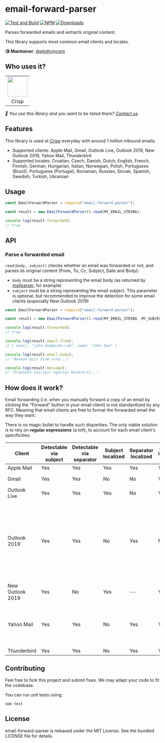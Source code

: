 # email-forward-parser

[![Test and Build](https://github.com/crisp-oss/email-forward-parser/workflows/Test%20and%20Build/badge.svg?branch=master)](https://github.com/crisp-oss/email-forward-parser/actions?query=workflow%3A%22Test+and+Build%22) [![NPM](https://img.shields.io/npm/v/email-forward-parser.svg)](https://www.npmjs.com/package/email-forward-parser) [![Downloads](https://img.shields.io/npm/dt/email-forward-parser.svg)](https://www.npmjs.com/package/email-forward-parser)

Parses forwarded emails and extracts original content.

This library supports most common email clients and locales.

**😘 Maintainer**: [@eliottvincent](https://github.com/eliottvincent)

## Who uses it?

<table>
<tr>
<td align="center"><a href="https://crisp.chat/"><img src="https://crisp.chat/favicon-256x256.png" height="64" /></a></td>
</tr>
<tr>
<td align="center">Crisp</td>
</tr>
</table>

_👋 You use this library and you want to be listed there? [Contact us](https://crisp.chat/)._

## Features

This library is used at [Crisp](https://crisp.chat/) everyday with around 1 million inbound emails.
* Supported clients: Apple Mail, Gmail, Outlook Live, Outlook 2019, New Outlook 2019, Yahoo Mail, Thunderbird
* Supported locales: Croatian, Czech, Danish, Dutch, English, French, Finnish, German, Hungarian, Italian, Norwegian, Polish, Portuguese (Brazil), Portuguese (Portugal), Romanian, Russian, Slovak, Spanish, Swedish, Turkish, Ukrainian

## Usage

```js
const EmailForwardParser = require("email-forward-parser");

const result = new EmailForwardParser().read(MY_EMAIL_STRING);

console.log(result.forwarded);
// true
```

## API

### Parse a forwarded email

`read(body, subject)` checks whether an email was forwarded or not, and parses its original content (From, To, Cc, Subject, Date and Body):
* `body` must be a string representing the email body (as returned by [mailparser](https://github.com/nodemailer/mailparser), for example)
* `subject` must be a string representing the email subject. This parameter is optional, but recommended to improve the detection for some email clients (especially New Outlook 2019)

```js
const EmailForwardParser = require("email-forward-parser");

const result = new EmailForwardParser().read(MY_EMAIL_STRING, MY_SUBJECT_STRING);

console.log(result.forwarded);
// true

console.log(result.email.from);
// { email: "john.doe@acme.com", name: "John Doe" }

console.log(result.email.body);
// "Aenean quis diam urna..."

console.log(result.message);
// "Praesent suscipit egestas hendrerit..."
```

## How does it work?

Email forwarding (i.e. when you manually forward a copy of an email by clicking the "Forward" button in your email client) is not standardized by any RFC. Meaning that email clients are free to format the forwarded email the way they want.

There is no magic bullet to handle such disparities. The only viable solution is to rely on **regular expressions** (a lot!), to account for each email client's specificities:

Client | Detectable via subject | Detectable via separator | Subject localized | Separator localized | All original information available | Original information localized | Other specificities
--- | --- | --- | --- | --- | --- | --- | ---
Apple Mail | Yes | Yes | Yes | Yes | Yes | Yes | --
Gmail | Yes | Yes | No | No | Yes | Only some parts | --
Outlook Live | Yes | Yes | Yes | No | Yes | No | --
Outlook 2019 | Yes | Yes | No | Yes | No | Yes | The From and Date parts (only original information available) are embedded in the separator, rather than the body itself
New Outlook 2019 | Yes | No | Yes | -- | Yes | Yes | --
Yahoo Mail | Yes | Yes | No | Yes | Yes | Yes | The original information are all stuck to each other, without line breaks
Thunderbird | Yes | Yes | No | Yes | Yes | Yes | --

## Contributing

Feel free to fork this project and submit fixes. We may adapt your code to fit the codebase.

You can run unit tests using:

```
npm test
```

## License

email-forward-parser is released under the MIT License. See the bundled LICENSE file for details.
